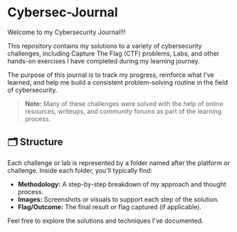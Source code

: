 # Cybersec-Journal

Welcome to my Cybersecurity Journal!!!

This repository contains my solutions to a variety of cybersecurity challenges, including Capture The Flag (CTF) problems, Labs, and other hands-on exercises I have completed during my learning journey.

The purpose of this journal is to track my progress, reinforce what I’ve learned, and help me build a consistent problem-solving routine in the field of cybersecurity.

> **Note:** Many of these challenges were solved with the help of online resources, writeups, and community forums as part of the learning process.

## 🗂 Structure

Each challenge or lab is represented by a folder named after the platform or challenge. Inside each folder, you'll typically find:

- **Methodology:** A step-by-step breakdown of my approach and thought process.
- **Images:** Screenshots or visuals to support each step of the solution.
- **Flag/Outcome:** The final result or flag captured (if applicable).

Feel free to explore the solutions and techniques I've documented.
